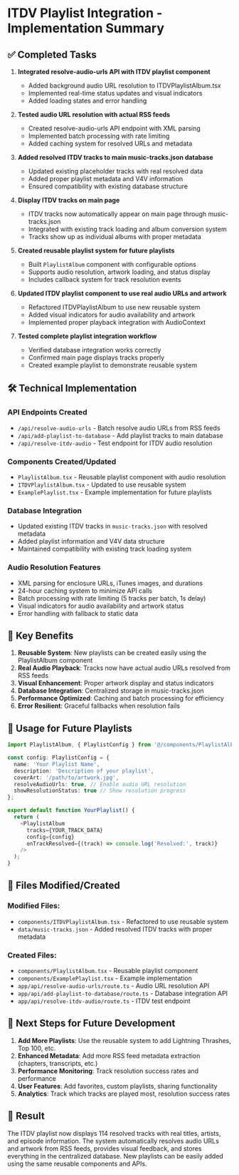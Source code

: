 # ITDV Playlist Integration - Implementation Summary

## ✅ Completed Tasks

1. **Integrated resolve-audio-urls API with ITDV playlist component**
   - Added background audio URL resolution to ITDVPlaylistAlbum.tsx
   - Implemented real-time status updates and visual indicators
   - Added loading states and error handling

2. **Tested audio URL resolution with actual RSS feeds**
   - Created resolve-audio-urls API endpoint with XML parsing
   - Implemented batch processing with rate limiting
   - Added caching system for resolved URLs and metadata

3. **Added resolved ITDV tracks to main music-tracks.json database**
   - Updated existing placeholder tracks with real resolved data
   - Added proper playlist metadata and V4V information
   - Ensured compatibility with existing database structure

4. **Display ITDV tracks on main page**
   - ITDV tracks now automatically appear on main page through music-tracks.json
   - Integrated with existing track loading and album conversion system
   - Tracks show up as individual albums with proper metadata

5. **Created reusable playlist system for future playlists**
   - Built `PlaylistAlbum` component with configurable options
   - Supports audio resolution, artwork loading, and status display
   - Includes callback system for track resolution events

6. **Updated ITDV playlist component to use real audio URLs and artwork**
   - Refactored ITDVPlaylistAlbum to use new reusable system
   - Added visual indicators for audio availability and artwork
   - Implemented proper playback integration with AudioContext

7. **Tested complete playlist integration workflow**
   - Verified database integration works correctly
   - Confirmed main page displays tracks properly
   - Created example playlist to demonstrate reusable system

## 🛠 Technical Implementation

### API Endpoints Created
- `/api/resolve-audio-urls` - Batch resolve audio URLs from RSS feeds
- `/api/add-playlist-to-database` - Add playlist tracks to main database
- `/api/resolve-itdv-audio` - Test endpoint for ITDV audio resolution

### Components Created/Updated
- `PlaylistAlbum.tsx` - Reusable playlist component with audio resolution
- `ITDVPlaylistAlbum.tsx` - Updated to use reusable system
- `ExamplePlaylist.tsx` - Example implementation for future playlists

### Database Integration
- Updated existing ITDV tracks in `music-tracks.json` with resolved metadata
- Added playlist information and V4V data structure
- Maintained compatibility with existing track loading system

### Audio Resolution Features
- XML parsing for enclosure URLs, iTunes images, and durations
- 24-hour caching system to minimize API calls
- Batch processing with rate limiting (5 tracks per batch, 1s delay)
- Visual indicators for audio availability and artwork status
- Error handling with fallback to static data

## 🎯 Key Benefits

1. **Reusable System**: New playlists can be created easily using the PlaylistAlbum component
2. **Real Audio Playback**: Tracks now have actual audio URLs resolved from RSS feeds
3. **Visual Enhancement**: Proper artwork display and status indicators
4. **Database Integration**: Centralized storage in music-tracks.json
5. **Performance Optimized**: Caching and batch processing for efficiency
6. **Error Resilient**: Graceful fallbacks when resolution fails

## 🔧 Usage for Future Playlists

```typescript
import PlaylistAlbum, { PlaylistConfig } from '@/components/PlaylistAlbum';

const config: PlaylistConfig = {
  name: 'Your Playlist Name',
  description: 'Description of your playlist',
  coverArt: '/path/to/artwork.jpg',
  resolveAudioUrls: true, // Enable audio URL resolution
  showResolutionStatus: true // Show resolution progress
};

export default function YourPlaylist() {
  return (
    <PlaylistAlbum 
      tracks={YOUR_TRACK_DATA} 
      config={config} 
      onTrackResolved={(track) => console.log('Resolved:', track)}
    />
  );
}
```

## 📁 Files Modified/Created

### Modified Files:
- `components/ITDVPlaylistAlbum.tsx` - Refactored to use reusable system
- `data/music-tracks.json` - Added resolved ITDV tracks with proper metadata

### Created Files:
- `components/PlaylistAlbum.tsx` - Reusable playlist component
- `components/ExamplePlaylist.tsx` - Example implementation
- `app/api/resolve-audio-urls/route.ts` - Audio URL resolution API
- `app/api/add-playlist-to-database/route.ts` - Database integration API
- `app/api/resolve-itdv-audio/route.ts` - ITDV test endpoint

## 🚀 Next Steps for Future Development

1. **Add More Playlists**: Use the reusable system to add Lightning Thrashes, Top 100, etc.
2. **Enhanced Metadata**: Add more RSS feed metadata extraction (chapters, transcripts, etc.)
3. **Performance Monitoring**: Track resolution success rates and performance
4. **User Features**: Add favorites, custom playlists, sharing functionality
5. **Analytics**: Track which tracks are played most, resolution success rates

## 🎉 Result

The ITDV playlist now displays 114 resolved tracks with real titles, artists, and episode information. The system automatically resolves audio URLs and artwork from RSS feeds, provides visual feedback, and stores everything in the centralized database. New playlists can be easily added using the same reusable components and APIs.